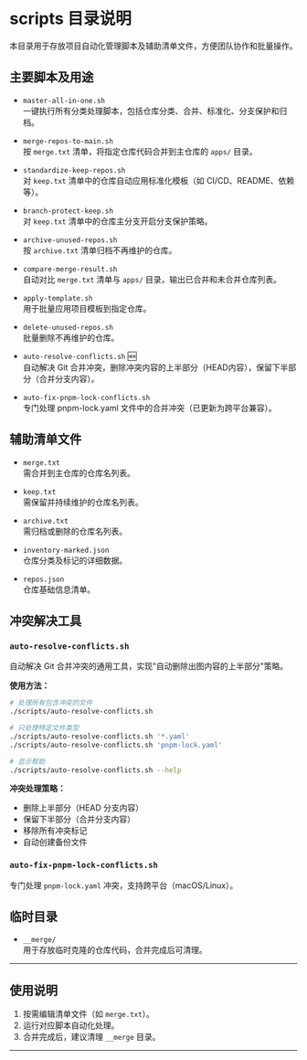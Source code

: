 # scripts 目录说明

本目录用于存放项目自动化管理脚本及辅助清单文件，方便团队协作和批量操作。

## 主要脚本及用途

- `master-all-in-one.sh`  
  一键执行所有分类处理脚本，包括仓库分类、合并、标准化、分支保护和归档。

- `merge-repos-to-main.sh`  
  按 `merge.txt` 清单，将指定仓库代码合并到主仓库的 `apps/` 目录。

- `standardize-keep-repos.sh`  
  对 `keep.txt` 清单中的仓库自动应用标准化模板（如 CI/CD、README、依赖等）。

- `branch-protect-keep.sh`  
  对 `keep.txt` 清单中的仓库主分支开启分支保护策略。

- `archive-unused-repos.sh`  
  按 `archive.txt` 清单归档不再维护的仓库。

- `compare-merge-result.sh`  
  自动对比 `merge.txt` 清单与 `apps/` 目录，输出已合并和未合并仓库列表。

- `apply-template.sh`  
  用于批量应用项目模板到指定仓库。

- `delete-unused-repos.sh`  
  批量删除不再维护的仓库。

- `auto-resolve-conflicts.sh` 🆕  
  自动解决 Git 合并冲突，删除冲突内容的上半部分（HEAD内容），保留下半部分（合并分支内容）。

- `auto-fix-pnpm-lock-conflicts.sh`  
  专门处理 pnpm-lock.yaml 文件中的合并冲突（已更新为跨平台兼容）。

## 辅助清单文件

- `merge.txt`  
  需合并到主仓库的仓库名列表。

- `keep.txt`  
  需保留并持续维护的仓库名列表。

- `archive.txt`  
  需归档或删除的仓库名列表。

- `inventory-marked.json`  
  仓库分类及标记的详细数据。

- `repos.json`  
  仓库基础信息清单。

## 冲突解决工具

### `auto-resolve-conflicts.sh`

自动解决 Git 合并冲突的通用工具，实现"自动删除出图内容的上半部分"策略。

**使用方法：**

```bash
# 处理所有包含冲突的文件
./scripts/auto-resolve-conflicts.sh

# 只处理特定文件类型
./scripts/auto-resolve-conflicts.sh '*.yaml'
./scripts/auto-resolve-conflicts.sh 'pnpm-lock.yaml'

# 显示帮助
./scripts/auto-resolve-conflicts.sh --help
```

**冲突处理策略：**

- 删除上半部分（HEAD 分支内容）
- 保留下半部分（合并分支内容）
- 移除所有冲突标记
- 自动创建备份文件

### `auto-fix-pnpm-lock-conflicts.sh`

专门处理 `pnpm-lock.yaml` 冲突，支持跨平台（macOS/Linux）。

## 临时目录

- `__merge/`  
  用于存放临时克隆的仓库代码，合并完成后可清理。

---

## 使用说明

1. 按需编辑清单文件（如 `merge.txt`）。
2. 运行对应脚本自动化处理。
3. 合并完成后，建议清理 `__merge` 目录。

---
